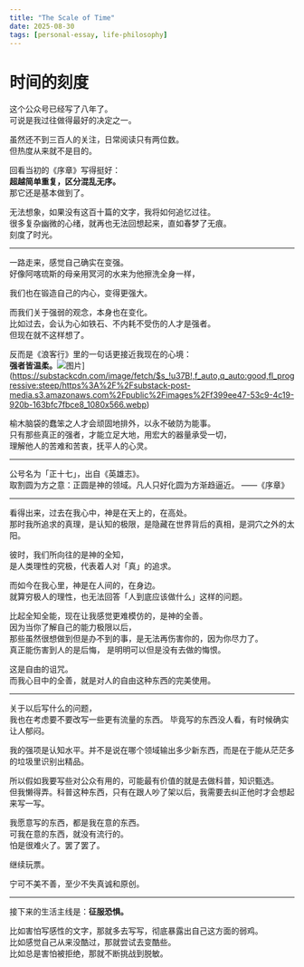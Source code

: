 ```yaml
---
title: "The Scale of Time"
date: 2025-08-30
tags: [personal-essay, life-philosophy]
---
```




# **时间的刻度**

这个公众号已经写了八年了。  
可说是我过往做得最好的决定之一。

虽然还不到三百人的关注，日常阅读只有两位数。  
但热度从来就不是目的。

回看当初的《序章》写得挺好：  
**超越简单重复，区分混乱无序。**  
那它还是基本做到了。

无法想象，如果没有这百十篇的文字，我将如何追忆过往。  
很多复杂幽微的心绪，就再也无法回想起来，直如春梦了无痕。  
刻度了时光。

---

一路走来，感觉自己确实在变强。  
好像阿喀琉斯的母亲用冥河的水来为他擦洗全身一样，

我们也在锻造自己的内心，变得更强大。

而我们关于强弱的观念，本身也在变化。  
比如过去，会认为心如铁石、不内耗不受伤的人才是强者。  
但现在就不这样想了。

反而是《浪客行》里的一句话更接近我现在的心境：  
**强者皆温柔。**![图片](https://substack-post-media.s3.amazonaws.com/public/images/f399ee47-53c9-4c19-920b-163bfc7fbce8_1080x566.webp)](https://substackcdn.com/image/fetch/$s_!u37B!,f_auto,q_auto:good,fl_progressive:steep/https%3A%2F%2Fsubstack-post-media.s3.amazonaws.com%2Fpublic%2Fimages%2Ff399ee47-53c9-4c19-920b-163bfc7fbce8_1080x566.webp)

榆木脑袋的蠢笨之人才会顽固地排外，以永不破防为能事。  
只有那些真正的强者，才能立足大地，用宏大的器量承受一切，  
理解他人的苦难和苦衷，抚平人的心灵。

---


公号名为「正十七」，出自《英雄志》。  
取割圆为方之意：正圆是神的领域。凡人只好化圆为方渐趋逼近。 ——《序章》

---

看得出来，过去在我心中，神是在天上的，在高处。  
那时我所追求的真理，是认知的极限，是隐藏在世界背后的真相，是洞穴之外的太阳。

彼时，我们所向往的是神的全知，  
是人类理性的究极，代表着人对「真」的追求。

而如今在我心里，神是在人间的，在身边。  
就算穷极人的理性，也无法回答「人到底应该做什么」这样的问题。

比起全知全能，现在让我感觉更难模仿的，是神的全善。  
因为当你了解自己的能力极限以后，  
那些虽然很想做到但是办不到的事，是无法再伤害你的，因为你尽力了。  
真正能伤害到人的是后悔， 是明明可以但是没有去做的悔恨。

这是自由的诅咒。  
而我心目中的全善，就是对人的自由这种东西的完美使用。

---

关于以后写什么的问题，  
我也在考虑要不要改写一些更有流量的东西。 毕竟写的东西没人看，有时候确实让人郁闷。

我的强项是认知水平。并不是说在哪个领域输出多少新东西，而是在于能从茫茫多的垃圾里识别出精品。

所以假如我要写些对公众有用的，可能最有价值的就是去做科普，知识甄选。  
但我懒得弄。科普这种东西，只有在跟人吵了架以后，我需要去纠正他时才会想起来写一写。

我愿意写的东西，都是我在意的东西。  
可我在意的东西，就没有流行的。  
怕是很难火了。罢了罢了。

继续玩票。

宁可不美不善，至少不失真诚和原创。

---

接下来的生活主线是：**征服恐惧。**

比如害怕写感性的文字，那就多去写写，彻底暴露出自己这方面的弱鸡。  
比如感觉自己从来没酷过，那就尝试去变酷些。  
比如总是害怕被拒绝，那就不断挑战到脱敏。
